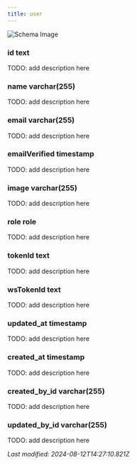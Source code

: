 ```yaml
---
title: user
---
```



![Schema Image](/img/schema/user.svg)

### id text
TODO: add description here

### name varchar(255)
TODO: add description here

### email varchar(255)
TODO: add description here

### emailVerified timestamp
TODO: add description here

### image varchar(255)
TODO: add description here

### role role
TODO: add description here

### tokenId text
TODO: add description here

### wsTokenId text
TODO: add description here

### updated_at timestamp
TODO: add description here

### created_at timestamp
TODO: add description here

### created_by_id varchar(255)
TODO: add description here

### updated_by_id varchar(255)
TODO: add description here


_Last modified: 2024-08-12T14:27:10.821Z_
